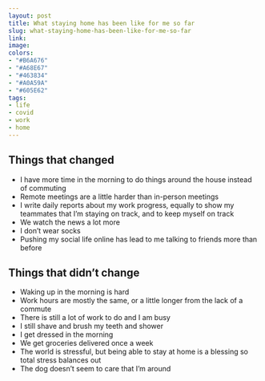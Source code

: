```yaml
---
layout: post
title: What staying home has been like for me so far
slug: what-staying-home-has-been-like-for-me-so-far
link:
image:
colors:
- "#B6A676"
- "#A68E67"
- "#463834"
- "#A0A59A"
- "#605E62"
tags:
- life
- covid
- work
- home
---
```


## Things that changed

- I have more time in the morning to do things around the house instead of commuting
- Remote meetings are a little harder than in-person meetings
- I write daily reports about my work progress, equally to show my teammates that I’m staying on track, and to keep myself on track
- We watch the news a lot more
- I don’t wear socks
- Pushing my social life online has lead to me talking to friends more than before

## Things that didn’t change

- Waking up in the morning is hard
- Work hours are mostly the same, or a little longer from the lack of a commute
- There is still a lot of work to do and I am busy
- I still shave and brush my teeth and shower
- I get dressed in the morning
- We get groceries delivered once a week
- The world is stressful, but being able to stay at home is a blessing so total stress balances out
- The dog doesn’t seem to care that I’m around
